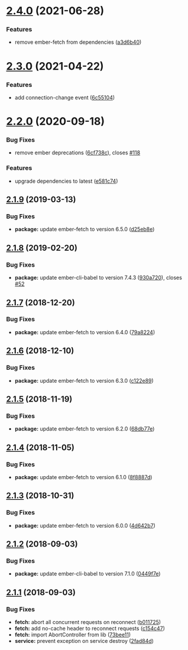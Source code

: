 # [2.4.0](https://github.com/BBVAEngineering/ember-network-state/compare/v2.3.0...v2.4.0) (2021-06-28)

### Features

- remove ember-fetch from dependencies ([a3d6b40](https://github.com/BBVAEngineering/ember-network-state/commit/a3d6b40df1e7221f5d809d302fdde30c9144d228))

# [2.3.0](https://github.com/BBVAEngineering/ember-network-state/compare/v2.2.0...v2.3.0) (2021-04-22)

### Features

- add connection-change event ([6c55104](https://github.com/BBVAEngineering/ember-network-state/commit/6c55104a8ae5df1d2fab7b9234b2e1c08fcb12e7))

# [2.2.0](https://github.com/BBVAEngineering/ember-network-state/compare/v2.1.9...v2.2.0) (2020-09-18)

### Bug Fixes

- remove ember deprecations ([6cf738c](https://github.com/BBVAEngineering/ember-network-state/commit/6cf738caccdc6b6dbc81c5715832359ccf4f2d0e)), closes [#118](https://github.com/BBVAEngineering/ember-network-state/issues/118)

### Features

- upgrade dependencies to latest ([e581c74](https://github.com/BBVAEngineering/ember-network-state/commit/e581c74b85eaf0a0273213e72a63e6d2de63c0e6))

## [2.1.9](https://github.com/BBVAEngineering/ember-network-state/compare/v2.1.8...v2.1.9) (2019-03-13)

### Bug Fixes

- **package:** update ember-fetch to version 6.5.0 ([d25eb8e](https://github.com/BBVAEngineering/ember-network-state/commit/d25eb8e))

## [2.1.8](https://github.com/BBVAEngineering/ember-network-state/compare/v2.1.7...v2.1.8) (2019-02-20)

### Bug Fixes

- **package:** update ember-cli-babel to version 7.4.3 ([930a720](https://github.com/BBVAEngineering/ember-network-state/commit/930a720)), closes [#52](https://github.com/BBVAEngineering/ember-network-state/issues/52)

## [2.1.7](https://github.com/BBVAEngineering/ember-network-state/compare/v2.1.6...v2.1.7) (2018-12-20)

### Bug Fixes

- **package:** update ember-fetch to version 6.4.0 ([79a8224](https://github.com/BBVAEngineering/ember-network-state/commit/79a8224))

## [2.1.6](https://github.com/BBVAEngineering/ember-network-state/compare/v2.1.5...v2.1.6) (2018-12-10)

### Bug Fixes

- **package:** update ember-fetch to version 6.3.0 ([c122e89](https://github.com/BBVAEngineering/ember-network-state/commit/c122e89))

## [2.1.5](https://github.com/BBVAEngineering/ember-network-state/compare/v2.1.4...v2.1.5) (2018-11-19)

### Bug Fixes

- **package:** update ember-fetch to version 6.2.0 ([68db77e](https://github.com/BBVAEngineering/ember-network-state/commit/68db77e))

## [2.1.4](https://github.com/BBVAEngineering/ember-network-state/compare/v2.1.3...v2.1.4) (2018-11-05)

### Bug Fixes

- **package:** update ember-fetch to version 6.1.0 ([8f8887d](https://github.com/BBVAEngineering/ember-network-state/commit/8f8887d))

## [2.1.3](https://github.com/BBVAEngineering/ember-network-state/compare/v2.1.2...v2.1.3) (2018-10-31)

### Bug Fixes

- **package:** update ember-fetch to version 6.0.0 ([4d642b7](https://github.com/BBVAEngineering/ember-network-state/commit/4d642b7))

## [2.1.2](https://github.com/BBVAEngineering/ember-network-state/compare/v2.1.1...v2.1.2) (2018-09-03)

### Bug Fixes

- **package:** update ember-cli-babel to version 7.1.0 ([0449f7e](https://github.com/BBVAEngineering/ember-network-state/commit/0449f7e))

## [2.1.1](https://github.com/BBVAEngineering/ember-network-state/compare/v2.1.0...v2.1.1) (2018-09-03)

### Bug Fixes

- **fetch:** abort all concurrent requests on reconnect ([b011725](https://github.com/BBVAEngineering/ember-network-state/commit/b011725))
- **fetch:** add no-cache header to reconnect requests ([c154c47](https://github.com/BBVAEngineering/ember-network-state/commit/c154c47))
- **fetch:** import AbortController from lib ([73bee11](https://github.com/BBVAEngineering/ember-network-state/commit/73bee11))
- **service:** prevent exception on service destroy ([2fad84d](https://github.com/BBVAEngineering/ember-network-state/commit/2fad84d))
